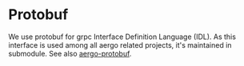 # Protobuf

We use protobuf for grpc Interface Definition Language (IDL). As this interface is used among all aergo related projects, it's maintained in submodule. See also [aergo-protobuf](https://github.com/aergoio/aergo-protobuf/).
